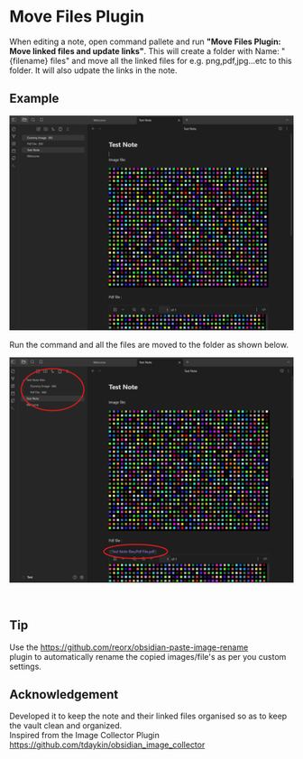 # Move Files Plugin

When editing a note, open command pallete and run 
**"Move Files Plugin: Move linked files and update links"**. 
This will create a folder with Name:
"{filename} files" and move all the linked files for e.g. png,pdf,jpg...etc to this folder. It will also udpate the links in the note.    

## Example   
![Demo](Demo.png)



Run the command and all the files are moved to the folder as shown below.

![FilesMoved](MovedFilesDemo.png)

  
<br>

## Tip

Use the https://github.com/reorx/obsidian-paste-image-rename   
plugin to automatically rename the copied images/file's as per you custom settings.


## Acknowledgement

Developed it to keep the note and their linked files organised so as to keep the vault clean and  organized.   
Inspired from the Image Collector Plugin
https://github.com/tdaykin/obsidian_image_collector  
